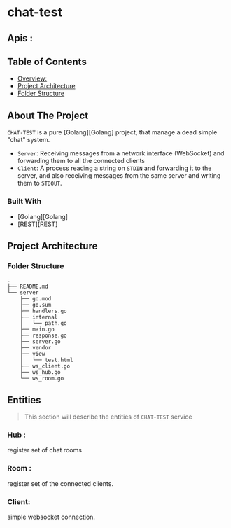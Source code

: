 # chat-test



## Apis :

<!-- TABLE OF CONTENTS -->
## Table of Contents

- [Overview:](#About-The-Project)
- [Project Architecture](#project-architecture)
- [Folder Structure](#folder-structure)



## About The Project
`CHAT-TEST` is a pure [Golang][Golang] project, that manage a dead simple "chat" system. 

* `Server`: Receiving messages from a network interface (WebSocket) and forwarding them to all the connected clients
* `Client`: A process reading a string on `STDIN` and forwarding it to the server, and also receiving messages from the same server and writing them to `STDOUT`.


### Built With

* [Golang][Golang]
* [REST][REST]

<!-- PROJECT ARCHITECTURE -->
## Project Architecture

### Folder Structure

```
.
├── README.md
└── server
    ├── go.mod
    ├── go.sum
    ├── handlers.go
    ├── internal
    │   └── path.go
    ├── main.go
    ├── response.go
    ├── server.go
    ├── vendor
    ├── view
    │   └── test.html
    ├── ws_client.go
    ├── ws_hub.go
    └── ws_room.go
```

## Entities

> This section will describe the entities of `CHAT-TEST` service

### Hub :
 register  set of chat rooms

 ### Room :
 register  set of the connected clients.

 ### Client:

 simple websocket  connection.